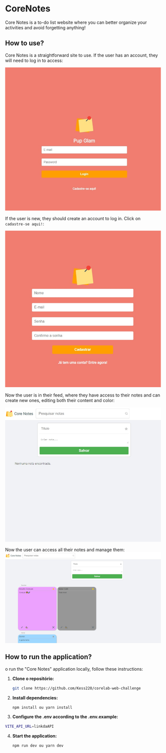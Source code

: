 # CoreNotes

Core Notes is a to-do list website where you can better organize your activities and avoid forgetting anything!

## How to use?

Core Notes is a straightforward site to use. If the user has an account, they will need to log in to access:

![Logo](./public/login.jpg)

If the user is new, they should create an account to log in. Click on `cadastre-se aqui!`:

![Logo](./public/cadastro.jpg)

Now the user is in their feed, where they have access to their notes and can create new ones, editing both their content and color:

![Logo](./public/feed.jpg)

Now the user can access all their notes and manage them:
![Logo](./public/notes.jpg)

## How to run the application?

o run the "Core Notes" application locally, follow these instructions:

1. **Clone o repositório:**

   ```bash
   git clone https://github.com/Kess220/corelab-web-challenge

   ```

2. **Install dependencies:**

   ```bash
   npm install ou yarn install

   ```

3. **Configure the .env according to the .env.example:**

```bash
VITE_API_URL=linkdaAPI

```

4. **Start the application:**

   ```bash
   npm run dev ou yarn dev

   ```
